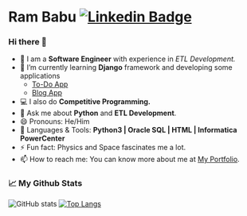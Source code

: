 # Ram Babu [![Linkedin Badge](https://img.shields.io/badge/-Ram_Babu-blue?style=round-square&logo=Linkedin&logoColor=white&link=https://www.linkedin.com/in/ram-babu-kottapally)](https://www.linkedin.com/in/ram-babu-kottapally)

### Hi there 👋

- 💼 I am a **Software Engineer** with experience in *ETL Development.*
- 🔭 I’m currently learning **Django** framework and developing some applications 
  - [To-Do App](https://github.com/Ram-95/to_do_app)
  - [Blog App](https://github.com/Ram-95/blog_application_django) 
- 💻 I also do **Competitive Programming.**
- 💬 Ask me about **Python** and **ETL Development**.
- 😄 Pronouns: He/Him
- 💬 Languages & Tools: **Python3 | Oracle SQL | HTML | Informatica PowerCenter**
- ⚡ Fun fact: Physics and Space fascinates me a lot.
- 📫 How to reach me: You can know more about me at [My Portfolio](https://ram-95.github.io).

### 📈 My Github Stats

![GitHub stats](https://github-readme-stats.vercel.app/api?username=Ram-95&show_icons=true&theme=default) [![Top Langs](https://github-readme-stats.vercel.app/api/top-langs/?username=Ram-95)](https://github.com/Ram-95/github-readme-stats)

